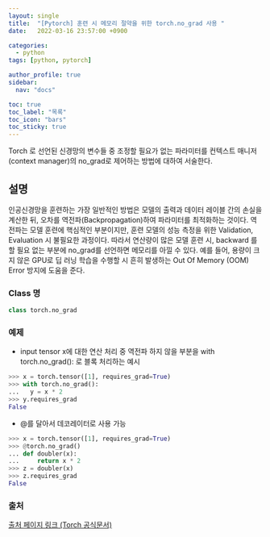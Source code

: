 ```yaml
---
layout: single
title:  "[Pytorch] 훈련 시 메모리 절약을 위한 torch.no_grad 사용 "
date:   2022-03-16 23:57:00 +0900

categories:
  - python
tags: [python, pytorch]

author_profile: true
sidebar:
  nav: "docs"

toc: true
toc_label: "목록"
toc_icon: "bars"
toc_sticky: true 
---
```


Torch 로 선언된 신경망의 변수들 중 조정할 필요가 없는 파라미터를 컨텍스트 매니저(context manager)의 no_grad로 제어하는 방법에 대하여 서술한다.
## 설명
인공신경망을 훈련하는 가장 일반적인 방법은 모델의 출력과 데이터 레이블 간의 손실을 계산한 뒤, 오차를 역전파(Backpropagation)하여 파라미터를 최적화하는 것이다. 역전파는 모델 훈련에 핵심적인 부분이지만, 훈련 모델의 성능 측정을 위한 Validation, Evaluation 시 불필요한 과정이다.  따라서 연산량이 많은 모델 훈련 시,  backward 를 할 필요 없는 부분에 no_grad를 선언하면 메모리를 아낄 수 있다. 예를 들어, 용량이 크지 않은 GPU로 딥 러닝 학습을 수행할 시 흔히 발생하는 Out Of Memory (OOM) Error 방지에 도움을 준다.
### Class 명
```python
class torch.no_grad
```
### 예제
* input tensor x에 대한 연산 처리 중 역전파 하지 않을 부분을 with torch.no_grad(): 로 블록 처리하는 예시  
```python
>>> x = torch.tensor([1], requires_grad=True)
>>> with torch.no_grad():
...   y = x * 2
>>> y.requires_grad
False
```
* @를 달아서 데코레이터로 사용 가능
```python
>>> x = torch.tensor([1], requires_grad=True)
>>> @torch.no_grad()
... def doubler(x):
...     return x * 2
>>> z = doubler(x)
>>> z.requires_grad
False
```
### 출처
[출처 페이지 링크 (Torch 공식문서)](https://pytorch.org/docs/stable/generated/torch.no_grad.html)
